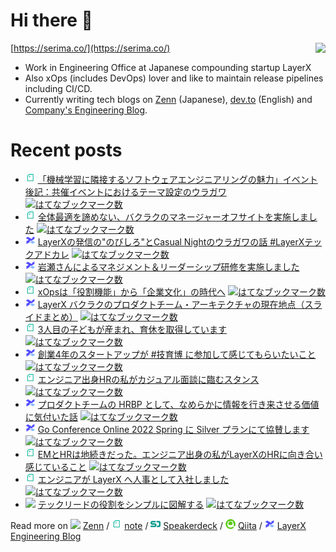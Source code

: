 # Hi there 👋

<img align="right" src="https://github-readme-stats.vercel.app/api?username=serima&count_private=true&theme=dracula&show_icons=true" />

[https://serima.co/](https://serima.co/)

- Work in Engineering Office at Japanese compounding startup LayerX
- Also xOps (includes DevOps) lover and like to maintain release pipelines including CI/CD.
- Currently writing tech blogs on [Zenn](https://zenn.dev/serima) (Japanese), [dev.to](https://dev.to/serima) (English) and [Company's Engineering Blog](https://tech.layerx.co.jp).

# Recent posts

<!--[START POSTS]-->
- <img src="platform_icons/note.png" width="16"> [「機械学習に隣接するソフトウェアエンジニアリングの魅力」イベント後記：共催イベントにおけるテーマ設定のウラガワ](https://note.com/serima/n/n861455b83901) [![はてなブックマーク数](https://b.hatena.ne.jp/entry/image/https://note.com/serima/n/n861455b83901)](https://b.hatena.ne.jp/entry/https://note.com/serima/n/n861455b83901)
- <img src="platform_icons/note.png" width="16"> [全体最適を諦めない、バクラクのマネージャーオフサイトを実施しました](https://note.com/serima/n/n111d3ce30e9a) [![はてなブックマーク数](https://b.hatena.ne.jp/entry/image/https://note.com/serima/n/n111d3ce30e9a)](https://b.hatena.ne.jp/entry/https://note.com/serima/n/n111d3ce30e9a)
- <img src="platform_icons/lxblog.png" width="16"> [LayerXの発信の"のびしろ"とCasual Nightのウラガワの話 #LayerXテックアドカレ](https://tech.layerx.co.jp/entry/2023/11/27/192336) [![はてなブックマーク数](https://b.hatena.ne.jp/entry/image/https://tech.layerx.co.jp/entry/2023/11/27/192336)](https://b.hatena.ne.jp/entry/https://tech.layerx.co.jp/entry/2023/11/27/192336)
- <img src="platform_icons/lxblog.png" width="16"> [岩瀬さんによるマネジメント＆リーダーシップ研修を実施しました](https://tech.layerx.co.jp/entry/2023/09/14/152231) [![はてなブックマーク数](https://b.hatena.ne.jp/entry/image/https://tech.layerx.co.jp/entry/2023/09/14/152231)](https://b.hatena.ne.jp/entry/https://tech.layerx.co.jp/entry/2023/09/14/152231)
- <img src="platform_icons/note.png" width="16"> [xOpsは「役割機能」から「企業文化」の時代へ](https://note.com/serima/n/n8758466697b1) [![はてなブックマーク数](https://b.hatena.ne.jp/entry/image/https://note.com/serima/n/n8758466697b1)](https://b.hatena.ne.jp/entry/https://note.com/serima/n/n8758466697b1)
- <img src="platform_icons/lxblog.png" width="16"> [LayerX バクラクのプロダクトチーム・アーキテクチャの現在地点（スライドまとめ）](https://tech.layerx.co.jp/entry/2022/11/22/170338) [![はてなブックマーク数](https://b.hatena.ne.jp/entry/image/https://tech.layerx.co.jp/entry/2022/11/22/170338)](https://b.hatena.ne.jp/entry/https://tech.layerx.co.jp/entry/2022/11/22/170338)
- <img src="platform_icons/note.png" width="16"> [3人目の子どもが産まれ、育休を取得しています](https://note.com/serima/n/nfed27d04e438) [![はてなブックマーク数](https://b.hatena.ne.jp/entry/image/https://note.com/serima/n/nfed27d04e438)](https://b.hatena.ne.jp/entry/https://note.com/serima/n/nfed27d04e438)
- <img src="platform_icons/lxblog.png" width="16"> [創業4年のスタートアップが #技育博 に参加して感じてもらいたいこと](https://tech.layerx.co.jp/entry/geek-haku-2022) [![はてなブックマーク数](https://b.hatena.ne.jp/entry/image/https://tech.layerx.co.jp/entry/geek-haku-2022)](https://b.hatena.ne.jp/entry/https://tech.layerx.co.jp/entry/geek-haku-2022)
- <img src="platform_icons/note.png" width="16"> [エンジニア出身HRの私がカジュアル面談に臨むスタンス](https://note.com/serima/n/n00f578b49efe) [![はてなブックマーク数](https://b.hatena.ne.jp/entry/image/https://note.com/serima/n/n00f578b49efe)](https://b.hatena.ne.jp/entry/https://note.com/serima/n/n00f578b49efe)
- <img src="platform_icons/lxblog.png" width="16"> [プロダクトチームの HRBP として、なめらかに情報を行き来させる価値に気付いた話](https://tech.layerx.co.jp/entry/2022/06/06/092028) [![はてなブックマーク数](https://b.hatena.ne.jp/entry/image/https://tech.layerx.co.jp/entry/2022/06/06/092028)](https://b.hatena.ne.jp/entry/https://tech.layerx.co.jp/entry/2022/06/06/092028)
- <img src="platform_icons/lxblog.png" width="16"> [Go Conference Online 2022 Spring に Silver プランにて協賛します](https://tech.layerx.co.jp/entry/2022/04/05/184836) [![はてなブックマーク数](https://b.hatena.ne.jp/entry/image/https://tech.layerx.co.jp/entry/2022/04/05/184836)](https://b.hatena.ne.jp/entry/https://tech.layerx.co.jp/entry/2022/04/05/184836)
- <img src="platform_icons/note.png" width="16"> [EMとHRは地続きだった。エンジニア出身の私がLayerXのHRに向き合い感じていること](https://note.com/serima/n/n9b33a4420936) [![はてなブックマーク数](https://b.hatena.ne.jp/entry/image/https://note.com/serima/n/n9b33a4420936)](https://b.hatena.ne.jp/entry/https://note.com/serima/n/n9b33a4420936)
- <img src="platform_icons/note.png" width="16"> [エンジニアが LayerX へ人事として入社しました](https://note.com/serima/n/naede81a30f8f) [![はてなブックマーク数](https://b.hatena.ne.jp/entry/image/https://note.com/serima/n/naede81a30f8f)](https://b.hatena.ne.jp/entry/https://note.com/serima/n/naede81a30f8f)
- <img src="platform_icons/zenn.png" width="16"> [テックリードの役割をシンプルに図解する](https://zenn.dev/serima/articles/811c902cb157b2a8627f) [![はてなブックマーク数](https://b.hatena.ne.jp/entry/image/https://zenn.dev/serima/articles/811c902cb157b2a8627f)](https://b.hatena.ne.jp/entry/https://zenn.dev/serima/articles/811c902cb157b2a8627f)
<!--[END POSTS]-->

Read more on 
![](platform_icons/zenn.png) [Zenn](https://zenn.dev/serima) / 
![](platform_icons/note.png) [note](https://note.com/serima) /
![](platform_icons/speakerdeck.png) [Speakerdeck](https://speakerdeck.com/serima) /
![](platform_icons/qiita.png) [Qiita](https://qiita.com/serima) /
<img src="platform_icons/lxblog.png" width="16"> [LayerX Engineering Blog](https://tech.layerx.co.jp)
